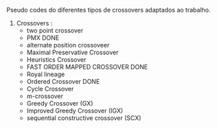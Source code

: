 Pseudo codes  do diferentes tipos de crossovers adaptados ao trabalho. 
1. Crossovers : 
    - two point crossover
    - PMX                                   DONE
    - alternate position crossoveer
    - Maximal Preservative Crossover
    - Heuristics Crossover
    - FAST ORDER MAPPED CROSSOVER           DONE
    - Royal lineage 
    - Ordered Crossover                     DONE
    - Cycle Crossover
    - m-crossover
    - Greedy Crossover (GX)
    - Improved Greedy Crossover (IGX)
    - sequential constructive crossover (SCX)
   
